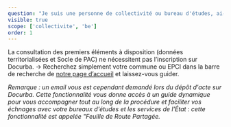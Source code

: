 ```yaml
---
question: "Je suis une personne de collectivité ou bureau d'études, ai-je besoin de m'inscrire pour profiter de Docurba ?"
visible: true
scope: ['collectivite', 'be']
order: 1
---
```

La consultation des premiers éléments à disposition (données territorialisées et Socle de PAC) ne nécessitent pas l’inscription sur Docurba. → Recherchez simplement votre commune ou EPCI dans la barre de recherche de [notre page d’accueil](https://docurba.beta.gouv.fr/) et laissez-vous guider. 

_Remarque : un email vous est cependant demandé lors du dépôt d'acte sur Docurba. Cette fonctionnalité vous donne accès à un guide dynamique pour vous accompagner tout au long de la procédure et faciliter vos échnages avec votre bureaux d'études et les services de l'État : cette fonctionnalité est appelée "Feuille de Route Partagée._
